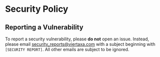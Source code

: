 # Security Policy

## Reporting a Vulnerability

To report a security vulnerability, please **do not** open an issue. Instead, please email security_reports@viertaxa.com with a subject beginning with `[SECURITY REPORT]`. All other emails are subject to be ignored.
